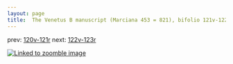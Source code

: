 ```yaml
---
layout: page
title:  The Venetus B manuscript (Marciana 453 = 821), bifolio 121v-122r
---
```


prev: [120v-121r](../120v-121r/) next: [122v-123r](../122v-123r/)



[![Linked to zoomble image](http://www.homermultitext.org/iipsrv?IIIF=/project/homer/pyramidal/deepzoom/hmt/vbbifolio/v1/vb_121v_122r.tif/full/2000,/0/default.jpg)](http://www.homermultitext.org/ict2/?urn=urn:cite2:hmt:vbbifolio.v1:vb_121v_122r)

